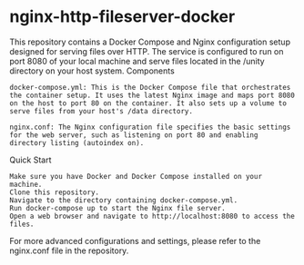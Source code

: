 # nginx-http-fileserver-docker

This repository contains a Docker Compose and Nginx configuration setup designed for serving files over HTTP. The service is configured to run on port 8080 of your local machine and serve files located in the /unity directory on your host system.
Components

    docker-compose.yml: This is the Docker Compose file that orchestrates the container setup. It uses the latest Nginx image and maps port 8080 on the host to port 80 on the container. It also sets up a volume to serve files from your host's /data directory.

    nginx.conf: The Nginx configuration file specifies the basic settings for the web server, such as listening on port 80 and enabling directory listing (autoindex on).

Quick Start

    Make sure you have Docker and Docker Compose installed on your machine.
    Clone this repository.
    Navigate to the directory containing docker-compose.yml.
    Run docker-compose up to start the Nginx file server.
    Open a web browser and navigate to http://localhost:8080 to access the files.

For more advanced configurations and settings, please refer to the nginx.conf file in the repository.
